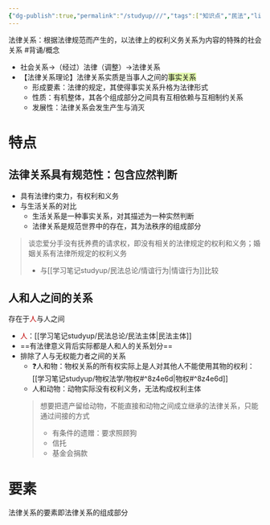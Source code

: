 ```yaml
---
{"dg-publish":true,"permalink":"/studyup///","tags":["知识点","民法","linker-exclude"]}
---
```


法律关系：根据法律规范而产生的，以法律上的权利义务关系为内容的特殊的社会关系 #背诵/概念 
- 社会关系→（经过）法律（调整）→法律关系
- 【法律关系理论】法律关系实质是当事人之间的<span style="background:rgba(205, 244, 105, 0.55)">事实关系</span>
	- 形成要素：法律的规定，其使得事实关系升格为法律形式
	- 性质：有机整体，其各个组成部分之间具有互相依赖与互相制约关系
	- 发展性：法律关系会发生产生与消灭
# 特点
## 法律关系具有规范性：包含应然判断
- 具有法律约束力，有权利和义务
- 与生活关系的对比
	- 生活关系是一种事实关系，对其描述为一种实然判断
	- 法律关系是规范世界中的存在，其为法秩序的组成部分

>谈恋爱分手没有抚养费的请求权，即没有相关的法律规定的权利和义务；婚姻关系有法律所规定的权利义务
>- 与[[学习笔记studyup/民法总论/情谊行为\|情谊行为]]比较
## 人和人之间的关系
存在于<font color="#c00000">人</font>与人之间
- <font color="#c00000">人</font>：[[学习笔记studyup/民法总论/民法主体\|民法主体]]
- ==有法律意义背后实际都是人和人的关系划分==
- 排除了人与无权能力者之间的关系
	- ❓人和物：物权关系的所有权实际上是人对其他人不能使用其物的权利：[[学习笔记studyup/物权法学/物权#^8z4e6d\|物权#^8z4e6d]]
	- 人和动物：动物实际没有权利义务，无法构成权利主体
	>想要把遗产留给动物，不能直接和动物之间成立继承的法律关系，只能通过间接的方式
	>- 有条件的遗赠：要求照顾狗
	>- 信托
	>- 基金会捐款
# 要素
法律关系的要素即法律关系的组成部分